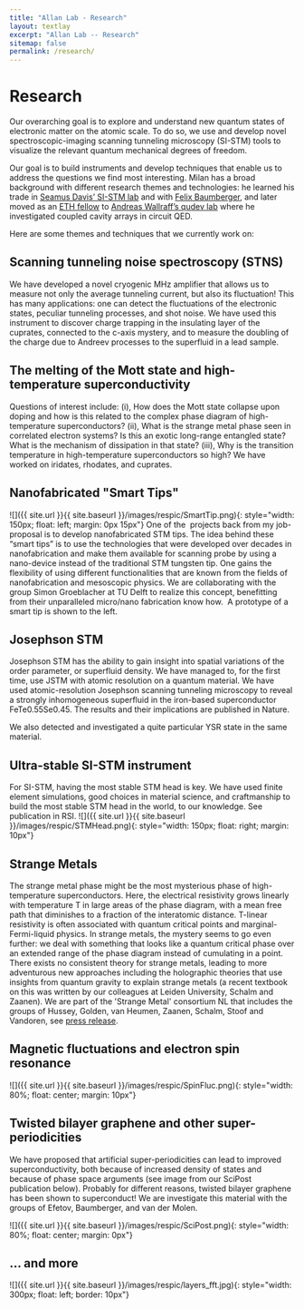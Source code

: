 ```yaml
---
title: "Allan Lab - Research"
layout: textlay
excerpt: "Allan Lab -- Research"
sitemap: false
permalink: /research/
---
```


# Research

Our overarching goal is to explore and understand new quantum states of electronic matter on the atomic scale. To do so, we use and develop novel spectroscopic-imaging scanning tunneling microscopy (SI-STM) tools to visualize the relevant quantum mechanical degrees of freedom.

Our goal is to build instruments and develop techniques that enable us to address the questions we find most interesting. Milan has a broad background with different research themes and technologies: he learned his trade in [Seamus Davis’ SI-STM lab](http://davisgroup.lassp.cornell.edu/) and with [Felix Baumberger](http://dpmc.unige.ch/gr_baumberger/index.html), and later moved as an [ETH fellow](http://www.ethfellows.ethz.ch/) to [Andreas Wallraff’s qudev lab](http://www.qudev.ethz.ch/) where he investigated coupled cavity arrays in circuit QED.

Here are some themes and techniques  that we currently work on:

## Scanning tunneling noise spectroscopy (STNS)
We have developed a novel cryogenic MHz amplifier that allows us to measure not only the average tunneling current, but also its fluctuation! This has many applications: one can detect the fluctuations of the electronic states, peculiar tunneling processes, and shot noise. We have used this instrument to discover charge trapping in the insulating layer of the cuprates, connected to the c-axis mystery, and to measure the doubling of the charge due to Andreev processes to the superfluid in a lead sample.


## The melting of the Mott state and high-temperature superconductivity
Questions of interest include: (i), How does the Mott state collapse upon doping and how is this related to the complex phase diagram of high-temperature superconductors? (ii), What is the strange metal phase seen in correlated electron systems? Is this an exotic long-range entangled state? What is the mechanism of dissipation in that state? (iii), Why is the transition temperature in high-temperature superconductors so high? We have worked on iridates, rhodates, and cuprates.

## Nanofabricated "Smart Tips"
![]({{ site.url }}{{ site.baseurl }}/images/respic/SmartTip.png){: style="width: 150px; float: left; margin: 0px 15px"}
One of the  projects back from my job-proposal is to develop nanofabricated STM tips. The idea behind these “smart tips” is to use the technologies that were developed over decades in nanofabrication and make them available for scanning probe by using a nano-device instead of the traditional STM tungsten tip. One gains the flexibility of using different functionalities that are known from the fields of nanofabrication and mesoscopic physics. We are collaborating with the group Simon Groeblacher at TU Delft to realize this concept, benefitting from their unparalleled micro/nano fabrication know how.  A prototype of a smart tip is shown to the left.

## Josephson STM
Josephson STM has the ability to gain insight into spatial variations of the order parameter, or superfluid density. We have managed to, for the first time, use JSTM with atomic resolution on a quantum material.
We have used atomic-resolution Josephson scanning tunneling microscopy to reveal a strongly inhomogeneous superfluid in the iron-based superconductor FeTe0.55Se0.45. The results and their implications are published in Nature.

We also detected and investigated a quite particular YSR state in the same material.

## Ultra-stable SI-STM instrument
For SI-STM, having the most stable STM head is key. We have used finite element simulations, good choices in material science, and craftmanship to build the most stable STM head in the world, to our knowledge. See publication in RSI.
![]({{ site.url }}{{ site.baseurl }}/images/respic/STMHead.png){: style="width: 150px; float: right; margin: 10px"}

## Strange Metals
The strange metal phase might be the most mysterious phase of high-temperature superconductors. Here, the electrical resistivity grows linearly with temperature T in large areas of the phase diagram, with a mean free path that diminishes to a fraction of the interatomic distance. T-linear resistivity is often associated with quantum critical points and marginal-Fermi-liquid physics. In strange metals, the mystery seems to go even further: we deal with something that looks like a quantum critical phase over an extended range of the phase diagram instead of cumulating in a point. There exists no consistent theory for strange metals, leading to more adventurous new approaches including the holographic theories that use insights from quantum gravity to explain strange metals (a recent textbook on this was written by our colleagues at Leiden University, Schalm and Zaanen).
We are part of the 'Strange Metal' consortium NL that includes the groups of Hussey, Golden, van Heumen, Zaanen, Schalm, Stoof and Vandoren, see <a href='https://www.fom.nl/en/news/press-releases/2016/11/21/fom-awards-15-1-million-euros-to-highly-promising-research/'>press release</a>. 

## Magnetic fluctuations and electron spin resonance

![]({{ site.url }}{{ site.baseurl }}/images/respic/SpinFluc.png){: style="width: 80%; float: center; margin: 10px"}

## Twisted bilayer graphene and other super-periodicities
We have proposed that artificial super-periodicities can lead to improved superconductivity, both because of increased density of states and because of phase space arguments (see image from our SciPost publication below). Probably for different reasons, twisted bilayer graphene has been shown to superconduct! We are investigate this material with the groups of Efetov, Baumberger, and van der Molen.

![]({{ site.url }}{{ site.baseurl }}/images/respic/SciPost.png){: style="width: 80%; float: center; margin: 0px"}

## ... and more



![]({{ site.url }}{{ site.baseurl }}/images/respic/layers_fft.jpg){: style="width: 300px; float: left; border: 10px"}

